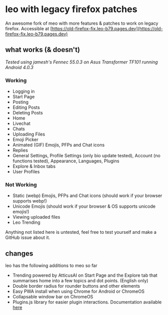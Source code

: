 # leo with legacy firefox patches
An awesome fork of meo with more features & patches to work on legacy firefox. Accessible at [https://old-firefox-fix.leo-b79.pages.dev](https://old-firefox-fix.leo-b79.pages.dev)

## what works (& doesn't)
*Tested using jamesh's Fennec 55.0.3 on Asus Transformer TF101 running Android 4.0.3*

### Working
- Logging in
- Start Page
- Posting
- Editing Posts
- Deleting Posts
- Home
- Livechat
- Chats
- Uploading Files
- Emoji Picker
- Animated (GIF) Emojis, PFPs and Chat icons
- Replies
- General Settings, Profile Settings (only bio update tested), Account (no functions tested), Appearance, Languages, Plugins
- Explore & Inbox tabs
- User Profiles

### Not Working
- Static (webp) Emojis, PFPs and Chat icons (should work if your browser supports webp!)
- Unicode Emojis (should work if your browser & OS supports unicode emojis!)
- Viewing uploaded files
- Leo Trending

Anything not listed here is untested, feel free to test yourself and make a GitHub issue about it.

## changes
leo has the following additions to meo so far

- Trending powered by AtticusAI on Start Page and the Explore tab that summarises home into a few topics and dot points. (English only)
- Double border radius for rounder buttons and other elements
- Easy PWA install when using Chrome for Android or ChromeOS
- Collapsable window bar on ChromeOS
- Plugins.js library for easier plugin interactions. Documentation available [here](https://github.com/JoshAtticus/leo/wiki/Plugins.js-Documentation)

